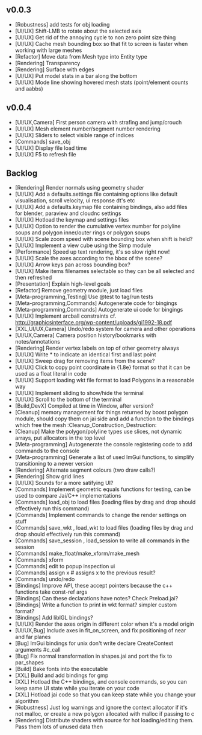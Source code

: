 ## v0.0.3

- [Robustness] add tests for obj loading
- [UI/UX] Shift-LMB to rotate about the selected axis
- [UI/UX] Get rid of the annoying cycle to non zero point size thing
- [UI/UX] Cache mesh bounding box so that fit to screen is faster when working with large meshes
- [Refactor] Move data from Mesh type into Entity type
- [Rendering] Transparency
- [Rendering] Surface with edges
- [UI/UX] Put model stats in a bar along the bottom
- [UI/UX] Mode line showing hovered mesh stats (point/element counts and aabbs)

## v0.0.4

- [UI/UX,Camera] First person camera with strafing and jump/crouch
- [UI/UX] Mesh element number/segment number rendering
- [UI/UX] Sliders to select visible range of indices
- [Commands] save_obj <filename> <optional-element-index-list>
- [UI/UX] Display file load time
- [UI/UX] F5 to refresh file

## Backlog

- [Rendering] Render normals using geometry shader
- [UI/UX] Add a defaults.settings file containing options like default visualisation, scroll velocity, ui response dt's etc
- [UI/UX] Add a defaults.keymap file containing bindings, also add files for blender, paraview and cloudnc settings
- [UI/UX] Hotload the keymap and settings files
- [UI/UX] Option to render the cumulative vertex number for polyline soups and polygon inner/outer rings or polygon soups
- [UI/UX] Scale zoom speed with scene bounding box when shift is held?
- [UI/UX] Implement a view cube using the Simp module
- [Performance] Speed up text rendering, it's so slow right now!
- [UI/UX] Scale the axes according to the bbox of the scene?
- [UI/UX] Arrow keys pan across bounding box?
- [UI/UX] Make items filenames selectable so they can be all selected and then refreshed
- [Presentation] Explain high-level goals
- [Refactor] Remove geometry module, just load files
- [Meta-programming,Testing] Use @test to tag/run tests
- [Meta-programming,Commands] Autogenerate code for bingings
- [Meta-programming,Commands] Autogenerate ui code for bingings
- [UI/UX] Implement arcball constraints cf. http://graphicsinterface.org/wp-content/uploads/gi1992-18.pdf
- [XXL,UI/UX,Camera] Undo/redo system for camera and other operations
- [UI/UX,Camera] Camera position history/bookmarks with notes/annotations
- [Rendering] Render vertex labels on top of other geometry always
- [UI/UX] Write * to indicate an identical first and last point
- [UI/UX] Sweep drag for removing items from the scene?
- [UI/UX] Click to copy point coordinate in {1.8e} format so that it can be used as a float literal in code
- [UI/UX] Support loading wkt file format to load Polygons in a reasonable way
- [UI/UX] Implement sliding to show/hide the terminal
- [UI/UX] Scroll to the bottom of the terminal
- [Build,DevX] Compiled at time in Window, after version?
- [Cleanup] memory management for things returned by boost polygon module, should copy them on jai side and add a function to the bindings which free the mesh :Cleanup_Construction_Destruction:
- [Cleanup] Make the polygon/polyline types use slices, not dynamic arrays, put allocators in the top level
- [Meta-programming] Autogenerate the console registering code to add commands to the console
- [Meta-programming] Generate a list of used ImGui functions, to simplify transitioning to a newer version
- [Rendering] Alternate segment colours (two draw calls?)
- [Rendering] Show grid lines
- [UI/UX] Sounds for a more satifying UI?
- [Commands] Implement geometric equals functions for testing, can be used to compare Jai/C++ implementations
- [Commands] load_obj <filename> to load files (loading files by drag and drop should effectively run this command)
- [Commands] Implement commands to change the render settings on stuff
- [Commands] save_wkt <filename>, load_wkt <filename> to load files (loading files by drag and drop should effectively run this command)
- [Commands] save_session <filename>, load_session <session> to write all commands in the session
- [Commands] make_float/make_xform/make_mesh
- [Commands] xform <id> <transform>
- [Commands] edit <id> to popup inspection ui
- [Commands] assign x # assigns x to the previous result?
- [Commands] undo/redo
- [Bindings] Improve API, these accept pointers because the c++ functions take const-ref args
- [Bindings] Can these declarations have notes? Check Preload.jai?
- [Bindings] Write a function to print in wkt format? simpler custom format?
- [Bindings] Add libIGL bindings?
- [UI/UX] Render the axes origin in different color when it's a model origin
- [UI/UX,Bug] Include axes in fit_on_screen, and fix positioning of near and far planes
- [Bug] ImGui bindings for unix don't write declare CreateContext arguments #c_call
- [Bug] Fix normal transformation in shapes.jai and port the fix to par_shapes
- [Build] Bake fonts into the executable
- [XXL] Build and add bindings for gmp
- [XXL] Hotload the C++ bindings, and console commands, so you can keep same UI state while you iterate on your code
- [XXL] Hotload jai code so that you can keep state while you change your algorithm
- [Robustness] Just log warnings and ignore the context allocator if it's not malloc, or create a new polygon allocated with malloc if passing to c
- [Rendering] Distribute shaders with source for hot loading/editing them. Pass them lots of unused data then

